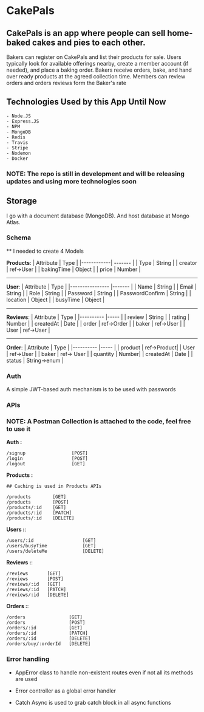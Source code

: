 # CakePals

## CakePals is an app where people can sell home-baked cakes and pies to each other.

Bakers can register on CakePals and list their products for sale.
Users typically look for available offerings nearby, create a member account (if needed), and place a baking order.
Bakers receive orders, bake, and hand over ready products at the agreed collection time.
Members can review orders and orders reviews form the Baker's rate

## Technologies Used by this App Until Now

    - Node.JS
    - Express.JS
    - NPM
    - MongoDB
    - Redis
    - Travis
    - Stripe
    - Nodemon
    - Docker

### NOTE: The repo is still in development and will be releasing updates and using more technologies soon

## Storage

I go with a document database (MongoDB).
And host database at Mongo Atlas.

### Schema

\*\* I needed to create 4 Models

**Products**:
| Attribute | Type |
|------------| ------- |
| Type | String |
| creator | ref->User |
| bakingTime | Object |
| price | Number |

---

**User**:
| Attribute | Type |
|---------------- |------- |
| Name | String |
| Email | String |
| Role | String |
| Password | String |
| PasswordConfirm | String |
| location | Object |
| busyTime | Object |

---

**Reviews**:
| Attribute | Type |
|---------- |----- |
| review | String |
| rating | Number |
| createdAt | Date |
| order | ref->Order |
| baker | ref->User |
| User | ref->User |

---

**Order**:
| Attribute | Type |
|---------- |----- |
| product | ref->Product|
| User | ref->User |
| baker | ref-> User |
| quantity | Number|
| createdAt | Date |
| status | String->enum |

### Auth

A simple JWT-based auth mechanism is to be used with passwords

### APIs

### NOTE: A Postman Collection is attached to the code, feel free to use it

**Auth :**

```
/signup                 [POST]
/login                  [POST]
/logout                 [GET]

```

**Products :**

```
## Caching is used in Products APIs

/products        [GET]
/products        [POST]
/products/:id    [GET]
/products/:id    [PATCH]
/products/:id    [DELETE]

```

**Users :**:

```
/users/:id                  [GET]
/users/busyTime             [GET]
/users/deleteMe             [DELETE]

```

**Reviews :**:

```
/reviews       [GET]
/reviews       [POST]
/reviews/:id   [GET]
/reviews/:id   [PATCH]
/reviews/:id   [DELETE]

```

**Orders :**:

```
/orders                [GET]
/orders                [POST]
/orders/:id            [GET]
/orders/:id            [PATCH]
/orders/:id            [DELETE]
/orders/buy/:orderId   [DELETE]

```

### Error handling

- AppError class to handle non-existent routes even if not all its methods are used

* Error controller as a global error handler

- Catch Async is used to grab catch block in all async functions
